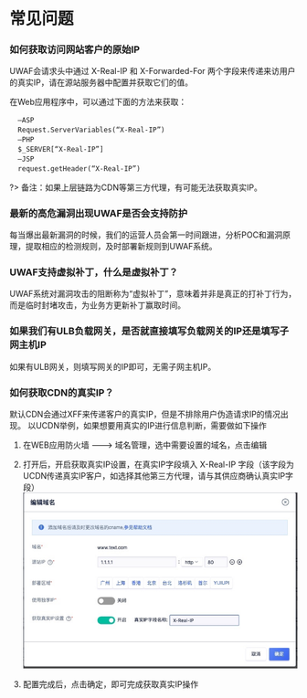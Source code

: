 # 常见问题

### 如何获取访问网站客户的原始IP
UWAF会请求头中通过 X-Real-IP 和 X-Forwarded-For 两个字段来传递来访用户的真实IP，请在源站服务器中配置并获取它们的值。

在Web应用程序中，可以通过下面的方法来获取：

``` html
  –ASP
  Request.ServerVariables(“X-Real-IP”)
  –PHP
  $_SERVER[“X-Real-IP”]
  –JSP
  request.getHeader(“X-Real-IP”)
```

?> 备注：如果上层链路为CDN等第三方代理，有可能无法获取真实IP。

### 最新的高危漏洞出现UWAF是否会支持防护
每当爆出最新漏洞的时候，我们的运营人员会第一时间跟进，分析POC和漏洞原理，提取相应的检测规则，及时部署新规则到UWAF系统。

### UWAF支持虚拟补丁，什么是虚拟补丁？
UWAF系统对漏洞攻击的阻断称为“虚拟补丁”，意味着并非是真正的打补丁行为，而是临时封堵攻击，为业务方更新补丁赢取时间。

### 如果我们有ULB负载网关，是否就直接填写负载网关的IP还是填写子网主机IP
如果有ULB网关，则填写网关的IP即可，无需子网主机IP。

### 如何获取CDN的真实IP？
默认CDN会通过XFF来传递客户的真实IP，但是不排除用户伪造请求IP的情况出现。
以UCDN举例，如果想要用真实的IP进行信息判断，需要做如下操作

1. 在WEB应用防火墙  --->  域名管理，选中需要设置的域名，点击编辑
2. 打开后，开启获取真实IP设置，在真实IP字段填入 X-Real-IP 字段（该字段为UCDN传递真实IP客户，如选择其他第三方代理，请与其供应商确认真实IP字段）
    ![](/images/15971363045098.jpg)

4. 配置完成后，点击确定，即可完成获取真实IP操作


